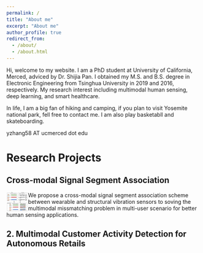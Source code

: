 ```yaml
---
permalink: /
title: "About me"
excerpt: "About me"
author_profile: true
redirect_from: 
  - /about/
  - /about.html
---
```


Hi, welcome to my website. I am a PhD student at University of California, Merced, adviced by Dr. Shijia Pan. I obtained my M.S. and B.S. degree in Electronic Engineering from Tsinghua University in 2019 and 2016, respectively. My research interest including multimodal human sensing, deep learning, and smart healthcare. 

In life, I am a big fan of hiking and camping, if you plan to visit Yosemite national park, fell free to contact me. I am also play basketabll and skateboarding.

yzhang58 AT ucmerced dot edu

# Research Projects

## Cross-modal Signal Segment Association
<img align= "left" src='/images/CMA_IPSN22.png' height="50px"> We propose a cross-modal signal segment association scheme between wearable and structural vibration sensors to soving the multimodal missmatching problem in multi-user scenario for better human sensing applications. 



## 2. Multimodal Customer Activity Detection for Autonomous Retails



